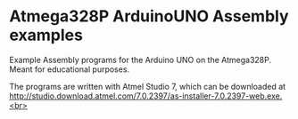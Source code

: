 # Atmega328P ArduinoUNO Assembly examples
Example Assembly programs for the Arduino UNO on the Atmega328P.<br>
Meant for educational purposes.<br>

The programs are written with Atmel Studio 7, which can be downloaded at http://studio.download.atmel.com/7.0.2397/as-installer-7.0.2397-web.exe.<br>
